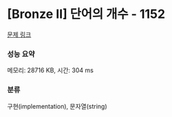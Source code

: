 # [Bronze II] 단어의 개수 - 1152 

[문제 링크](https://www.acmicpc.net/problem/1152) 

### 성능 요약

메모리: 28716 KB, 시간: 304 ms

### 분류

구현(implementation), 문자열(string)

